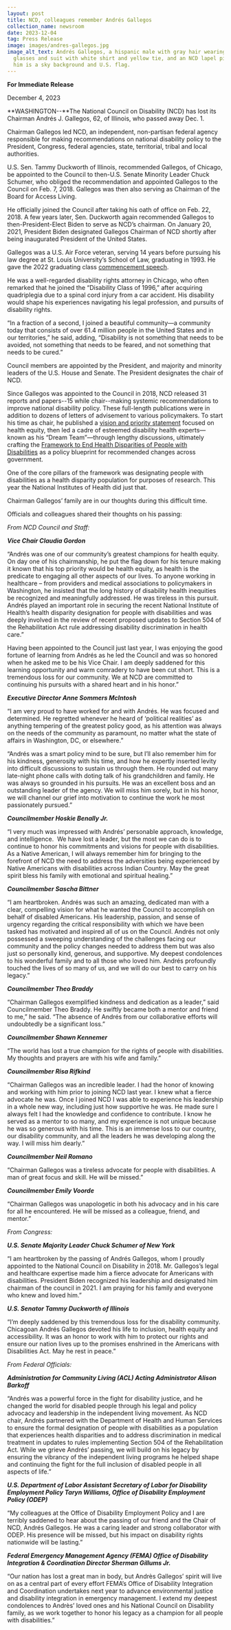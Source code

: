 ```yaml
---
layout: post
title: NCD, colleagues remember Andrés Gallegos
collection_name: newsroom
date: 2023-12-04
tag: Press Release
image: images/andres-gallegos.jpg
image_alt_text: Andrés Gallegos, a hispanic male with gray hair wearing dark
  glasses and suit with white shirt and yellow tie, and an NCD lapel pin. Behind
  him is a sky background and U.S. flag.
---
```

**For Immediate Release**                                                                

December 4, 2023                                     

**WASHINGTON--**The National Council on Disability (NCD) has lost its Chairman Andrés J. Gallegos, 62, of Illinois, who passed away Dec. 1.

Chairman Gallegos led NCD, an independent, non-partisan federal agency responsible for making recommendations on national disability policy to the President, Congress, federal agencies, state, territorial, tribal and local authorities.

U.S. Sen. Tammy Duckworth of Illinois, recommended Gallegos, of Chicago, be appointed to the Council to then-U.S. Senate Minority Leader Chuck Schumer, who obliged the recommendation and appointed Gallegos to the Council on Feb. 7, 2018. Gallegos was then also serving as Chairman of the Board for Access Living.

He officially joined the Council after taking his oath of office on Feb. 22, 2018. A few years later, Sen. Duckworth again recommended Gallegos to then-President-Elect Biden to serve as NCD’s chairman. On January 20, 2021, President Biden designated Gallegos Chairman of NCD shortly after being inaugurated President of the United States.

Gallegos was a U.S. Air Force veteran, serving 14 years before pursuing his law degree at St. Louis University’s School of Law, graduating in 1993. He gave the 2022 graduating class [commencement speech](https://youtu.be/WkYANOLH29A?t=3588).

He was a well-regarded disability rights attorney in Chicago, who often remarked that he joined the “Disability Class of 1996,” after acquiring quadriplegia due to a spinal cord injury from a car accident. His disability would shape his experiences navigating his legal profession, and pursuits of disability rights.

“In a fraction of a second, I joined a beautiful community—a community today that consists of over 61.4 million people in the United States and in our territories,” he said, adding, “Disability is not something that needs to be avoided, not something that needs to be feared, and not something that needs to be cured.”

Council members are appointed by the President, and majority and minority leaders of the U.S. House and Senate. The President designates the chair of NCD.

Since Gallegos was appointed to the Council in 2018, NCD released 31 reports and papers--15 while chair--making systemic recommendations to improve national disability policy. These full-length publications were in addition to dozens of letters of advisement to various policymakers. To start his time as chair, he published a [vision and priority statement](https://ncd.gov/newsroom/2021/vision-and-priority-statement-ncd-chairman-gallegos) focused on health equity, then led a cadre of esteemed disability health experts—known as his “Dream Team”—through lengthy discussions, ultimately crafting the [Framework to End Health Disparities of People with Disabilities](https://ncd.gov/publications/2023/Framework-to-End-Health-Disparities-People-with-Disabilities) as a policy blueprint for recommended changes across government.

One of the core pillars of the framework was designating people with disabilities as a health disparity population for purposes of research. This year the National Institutes of Health did just that.

Chairman Gallegos’ family are in our thoughts during this difficult time.

Officials and colleagues shared their thoughts on his passing:

*From NCD Council and Staff:*

***Vice Chair Claudia Gordon***

“Andrés was one of our community’s greatest champions for health equity. On day one of his chairmanship, he put the flag down for his tenure making it known that his top priority would be health equity, as health is the predicate to engaging all other aspects of our lives. To anyone working in healthcare – from providers and medical associations to policymakers in Washington, he insisted that the long history of disability health inequities be recognized and meaningfully addressed. He was tireless in this pursuit. Andrés played an important role in securing the recent National Institute of Health’s health disparity designation for people with disabilities and was deeply involved in the review of recent proposed updates to Section 504 of the Rehabilitation Act rule addressing disability discrimination in health care.”

Having been appointed to the Council just last year, I was enjoying the good fortune of learning from Andrés as he led the Council and was so honored when he asked me to be his Vice Chair. I am deeply saddened for this learning opportunity and warm comradery to have been cut short. This is a tremendous loss for our community. We at NCD are committed to continuing his pursuits with a shared heart and in his honor.”

***Executive Director Anne Sommers McIntosh***

“I am very proud to have worked for and with Andrés. He was focused and determined. He regretted whenever he heard of ‘political realities’ as anything tempering of the greatest policy good, as his attention was always on the needs of the community as paramount, no matter what the state of affairs in Washington, DC, or elsewhere.”

“Andrés was a smart policy mind to be sure, but I’ll also remember him for his kindness, generosity with his time, and how he expertly inserted levity into difficult discussions to sustain us through them. He rounded out many late-night phone calls with doting talk of his grandchildren and family. He was always so grounded in his pursuits. He was an excellent boss and an outstanding leader of the agency. We will miss him sorely, but in his honor, we will channel our grief into motivation to continue the work he most passionately pursued.”

***Councilmember Hoskie Benally Jr.***

“I very much was impressed with Andrés’ personable approach, knowledge, and intelligence.  We have lost a leader, but the most we can do is to continue to honor his commitments and visions for people with disabilities. As a Native American, I will always remember him for bringing to the forefront of NCD the need to address the adversities being experienced by Native Americans with disabilities across Indian Country. May the great spirit bless his family with emotional and spiritual healing.”  

***Councilmember Sascha Bittner***

“I am heartbroken. Andrés was such an amazing, dedicated man with a clear, compelling vision for what he wanted the Council to accomplish on behalf of disabled Americans. His leadership, passion, and sense of urgency regarding the critical responsibility with which we have been tasked has motivated and inspired all of us on the Council. Andrés not only possessed a sweeping understanding of the challenges facing our community and the policy changes needed to address them but was also just so personally kind, generous, and supportive. My deepest condolences to his wonderful family and to all those who loved him. Andrés profoundly touched the lives of so many of us, and we will do our best to carry on his legacy.”

***Councilmember Theo Braddy***

“Chairman Gallegos exemplified kindness and dedication as a leader,” said Councilmember Theo Braddy. He swiftly became both a mentor and friend to me,” he said. “The absence of Andrés from our collaborative efforts will undoubtedly be a significant loss.”

***Councilmember Shawn Kennemer***

“The world has lost a true champion for the rights of people with disabilities. My thoughts and prayers are with his wife and family.”

***Councilmember Risa Rifkind***

“Chairman Gallegos was an incredible leader. I had the honor of knowing and working with him prior to joining NCD last year. I knew what a fierce advocate he was. Once I joined NCD I was able to experience his leadership in a whole new way, including just how supportive he was. He made sure I always felt I had the knowledge and confidence to contribute. I know he served as a mentor to so many, and my experience is not unique because he was so generous with his time. This is an immense loss to our country, our disability community, and all the leaders he was developing along the way. I will miss him dearly.”

***Councilmember Neil Romano***

“Chairman Gallegos was a tireless advocate for people with disabilities. A man of great focus and skill. He will be missed.”

***Councilmember Emily Voorde***

“Chairman Gallegos was unapologetic in both his advocacy and in his care for all he encountered. He will be missed as a colleague, friend, and mentor.” 

*From Congress:*

***U.S. Senate Majority Leader Chuck Schumer of New York***

“I am heartbroken by the passing of Andrés Gallegos, whom I proudly appointed to the National Council on Disability in 2018. Mr. Gallegos’s legal and healthcare expertise made him a fierce advocate for Americans with disabilities. President Biden recognized his leadership and designated him chairman of the council in 2021. I am praying for his family and everyone who knew and loved him.”

***U.S. Senator Tammy Duckworth of Illinois***

“I’m deeply saddened by this tremendous loss for the disability community. Chicagoan Andrés Gallegos devoted his life to inclusion, health equity and accessibility. It was an honor to work with him to protect our rights and ensure our nation lives up to the promises enshrined in the Americans with Disabilities Act. May he rest in peace.”

*From Federal Officials:*

***Administration for Community Living (ACL) Acting Administrator Alison Barkoff***

“Andrés was a powerful force in the fight for disability justice, and he changed the world for disabled people through his legal and policy advocacy and leadership in the independent living movement. As NCD chair, Andrés partnered with the Department of Health and Human Services to ensure the formal designation of people with disabilities as a population that experiences health disparities and to address discrimination in medical treatment in updates to rules implementing Section 504 of the Rehabilitation Act. While we grieve Andrés’ passing, we will build on his legacy by ensuring the vibrancy of the independent living programs he helped shape and continuing the fight for the full inclusion of disabled people in all aspects of life.”

***U.S. Department of Labor Assistant Secretary of Labor for Disability Employment Policy Taryn Williams, Office of Disability Employment Policy (ODEP)***

“My colleagues at the Office of Disability Employment Policy and I are terribly saddened to hear about the passing of our friend and the Chair of NCD, Andrés Gallegos. He was a caring leader and strong collaborator with ODEP. His presence will be missed, but his impact on disability rights nationwide will be lasting.” 

***Federal Emergency Management Agency (FEMA) Office of Disability Integration & Coordination Director Sherman Gillums Jr.***

“Our nation has lost a great man in body, but Andrès Gallegos’ spirit will live on as a central part of every effort FEMA’s Office of Disability Integration and Coordination undertakes next year to advance environmental justice and disability integration in emergency management. I extend my deepest condolences to Andrès’ loved ones and his National Council on Disability family, as we work together to honor his legacy as a champion for all people with disabilities.”